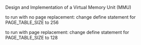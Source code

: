 Design and Implementation of a Virtual Memory Unit (MMU)

to run with no page replacement:
change define statement for PAGE_TABLE_SIZE to 256

to run with page replacement:
change define statement for PAGE_TABLE_SIZE to 128
